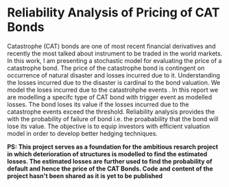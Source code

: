 # Reliability Analysis of Pricing of CAT Bonds

Catastrophe (CAT) bonds are one of most recent financial derivatives and recently the most talked about instrument to be traded in the world markets. In this work, I am presenting a stochastic model for evaluating the price of a catastrophe bond. The price of the catastrophe bond is contingent on occurrence of natural disaster and losses incurred due to it. Understanding the losses incurred due to the disaster is cardinal to the bond valuation. We model the loses incurred due to the catastrohphe events . In this report we are modelling a specifc type of CAT bond with trigger event as modelled losses. The bond loses its value if the losses incurred due to the catastrophe events exceed the threshold. Reliability analysis provides the with the probability of failure of bond i.e. the proabability that the bond will lose its value. The objective is to equip investors with efficient valuation model in order to develop better hedging techniques.

**PS: This project serves as a foundation for the ambitious resarch project in which deterioration of structures is modelled to find the estimated losses. The estimated losses are further used to find the probability of default and hence the price of the CAT Bonds. Code and content of the project hasn't been shared as it is yet to be published**
